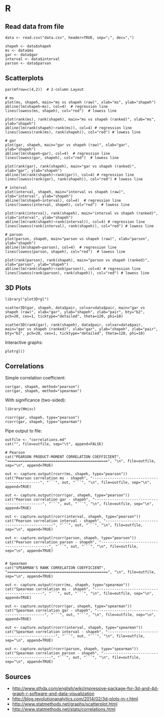 R
==================================================

Read data from file
--------------------------------------------------
```
data <- read.csv("data.csv", header=TRUE, sep=";", dec=",")

shapeh <- data$shapeh
ms <- data$ms
gar <- data$gar
interval <- data$interval
parson <- data$parson
```


Scatterplots
--------------------------------------------------
```
par(mfrow=c(4,2))  # 2-column Layout

# ms
plot(ms, shapeh, main="ms vs shapeh (raw)", xlab="ms", ylab="shapeh")
abline(lm(shapeh~ms), col=4)  # regression line
lines(lowess(ms, shapeh), col="red")  # lowess line

plot(rank(ms), rank(shapeh), main="ms vs shapeh (ranked)", xlab="ms", ylab="shapeh")
abline(lm(rank(shapeh)~rank(ms)), col=4) # regression line
lines(lowess(rank(ms), rank(shapeh)), col="red") # lowess line

# gar
plot(gar, shapeh, main="gar vs shapeh (raw)", xlab="gar", ylab="shapeh")
abline(lm(shapeh~gar), col=4)  # regression line
lines(lowess(gar, shapeh), col="red")  # lowess line

plot(rank(gar), rank(shapeh), main="gar vs shapeh (ranked)", xlab="gar", ylab="shapeh")
abline(lm(rank(shapeh)~rank(gar)), col=4) # regression line
lines(lowess(rank(gar), rank(shapeh)), col="red") # lowess line

# interval
plot(interval, shapeh, main="interval vs shapeh (raw)", xlab="interval", ylab="shapeh")
abline(lm(shapeh~interval), col=4)  # regression line
lines(lowess(interval, shapeh), col="red")  # lowess line

plot(rank(interval), rank(shapeh), main="interval vs shapeh (ranked)", xlab="interval", ylab="shapeh")
abline(lm(rank(shapeh)~rank(interval)), col=4) # regression line
lines(lowess(rank(interval), rank(shapeh)), col="red") # lowess line

# parson
plot(parson, shapeh, main="parson vs shapeh (raw)", xlab="parson", ylab="shapeh")
abline(lm(shapeh~parson), col=4)  # regression line
lines(lowess(parson, shapeh), col="red")  # lowess line

plot(rank(parson), rank(shapeh), main="parson vs shapeh (ranked)", xlab="parson", ylab="shapeh")
abline(lm(rank(shapeh)~rank(parson)), col=4) # regression line
lines(lowess(rank(parson), rank(shapeh)), col="red") # lowess line
```

3D Plots
--------------------------------------------------
```
library("plot3Drgl")

scatter3D(gar, shapeh, data$pair, colvar=data$pair, main="gar vs shapeh (raw)", xlab="gar", ylab="shapeh", zlab="pair", bty="b2", pch=20, cex=1, ticktype="detailed", theta=120, phi=10)

scatter3D(rank(gar), rank(shapeh), data$pair, colvar=data$pair, main="gar vs shapeh (ranked)", xlab="gar", ylab="shapeh", zlab="pair", bty="b2", pch=20, cex=1, ticktype="detailed", theta=120, phi=10)
```

Interactive graphs:
```
plotrgl()
```


Correlations
--------------------------------------------------
Simple correlation coefficient:
```
cor(gar, shapeh, method="pearson")
cor(gar, shapeh, method="spearman")
```
With significance (two-sided):
```
library(Hmisc)

rcorr(gar, shapeh, type="pearson")
rcorr(gar, shapeh, type="spearman")
```

Pipe output to file:
```
outfile <- "correlations.md"
cat("", file=outfile, sep="\t", append=FALSE)

# Pearson
cat("PEARSON PRODUCT-MOMENT CORRELATION COEFFICIENT", "==============================================", "\n", file=outfile, sep="\n", append=TRUE)

out <- capture.output(rcorr(ms, shapeh, type="pearson"))
cat("Pearson correlation ms - shapeh", "----------------------------------------------", "```", out, "```", "\n", file=outfile, sep="\n", append=TRUE)

out <- capture.output(rcorr(gar, shapeh, type="pearson"))
cat("Pearson correlation gar - shapeh", "----------------------------------------------", "```", out, "```", "\n", file=outfile, sep="\n", append=TRUE)

out <- capture.output(rcorr(interval, shapeh, type="pearson"))
cat("Pearson correlation interval - shapeh", "----------------------------------------------", "```", out, "```", "\n", file=outfile, sep="\n", append=TRUE)

out <- capture.output(rcorr(parson, shapeh, type="pearson"))
cat("Pearson correlation parson - shapeh", "----------------------------------------------", "```", out, "```", "\n", file=outfile, sep="\n", append=TRUE)


# Spearman
cat("SPEARMAN'S RANK CORRELATION COEFFICIENT", "==============================================", "\n", file=outfile, sep="\n", append=TRUE)

out <- capture.output(rcorr(ms, shapeh, type="spearman"))
cat("Spearman correlation ms - shapeh", "----------------------------------------------", "```", out, "```", "\n", file=outfile, sep="\n", append=TRUE)

out <- capture.output(rcorr(gar, shapeh, type="spearman"))
cat("Spearman correlation gar - shapeh", "----------------------------------------------", "```", out, "```", "\n", file=outfile, sep="\n", append=TRUE)

out <- capture.output(rcorr(interval, shapeh, type="spearman"))
cat("Spearman correlation interval - shapeh", "----------------------------------------------", "```", out, "```", "\n", file=outfile, sep="\n", append=TRUE)

out <- capture.output(rcorr(parson, shapeh, type="spearman"))
cat("Spearman correlation parson - shapeh", "----------------------------------------------", "```", out, "```", "\n", file=outfile, sep="\n", append=TRUE)
```


Sources
--------------------------------------------------
- http://www.sthda.com/english/wiki/impressive-package-for-3d-and-4d-graph-r-software-and-data-visualization
- http://blog.revolutionanalytics.com/2014/02/3d-plots-in-r.html
- http://www.statmethods.net/graphs/scatterplot.html
- http://www.statmethods.net/stats/correlations.html
